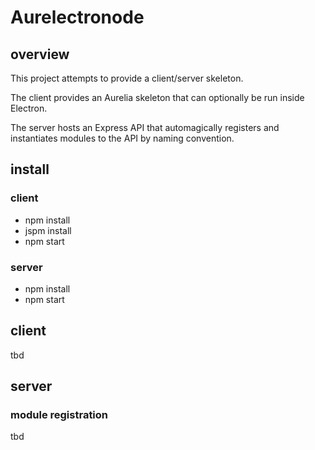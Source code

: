 # Aurelectronode

## overview

This project attempts to provide a client/server skeleton.

The client provides an Aurelia skeleton that can optionally be run inside
Electron.

The server hosts an Express API that automagically registers and instantiates
modules to the API by naming convention.

## install

### client

* npm install
* jspm install
* npm start

### server
* npm install
* npm start

## client

tbd

## server

### module registration

tbd
